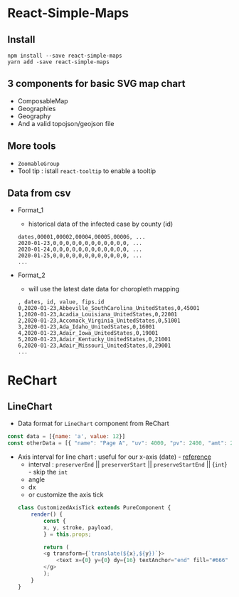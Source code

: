 # React-Simple-Maps

## Install
```
npm install --save react-simple-maps
yarn add -save react-simple-maps
```

## 3 components for basic SVG map chart
- ComposableMap
- Geographies
- Geography
- And a valid topojson/geojson file

## More tools
- `ZoomableGroup`
- Tool tip : istall `react-tooltip` to enable a tooltip

## Data from csv 
- Format_1
    - historical data of the infected case by county (id)
    ```
    dates,00001,00002,00004,00005,00006, ...
    2020-01-23,0,0,0,0,0,0,0,0,0,0,0,0, ...
    2020-01-24,0,0,0,0,0,0,0,0,0,0,0,0, ...
    2020-01-25,0,0,0,0,0,0,0,0,0,0,0,0, ...
    ...
    ```

- Format_2
    - will use the latest date data for choropleth mapping
    ```
    , dates, id, value, fips.id
    0,2020-01-23,Abbeville_SouthCarolina_UnitedStates,0,45001
    1,2020-01-23,Acadia_Louisiana_UnitedStates,0,22001
    2,2020-01-23,Accomack_Virginia_UnitedStates,0,51001
    3,2020-01-23,Ada_Idaho_UnitedStates,0,16001
    4,2020-01-23,Adair_Iowa_UnitedStates,0,19001
    5,2020-01-23,Adair_Kentucky_UnitedStates,0,21001
    6,2020-01-23,Adair_Missouri_UnitedStates,0,29001
    ...
    ```

# ReChart
## LineChart
- Data format for `LineChart` component from ReChart
```js
const data = [{name: 'a', value: 12}]
const otherData = [{ "name": "Page A", "uv": 4000, "pv": 2400, "amt": 2400}, { "name": "Page B", "uv": 3000, "pv": 1398, "amt": 2210 }]
```

- Axis interval for line chart : useful for our x-axis (date) - [reference](https://recharts.org/en-US/examples/LineChartAxisInterval)
    - interval : `preserverEnd` || `preserverStart` || `preserveStartEnd` || {`int`} - skip the `int`
    - angle
    - dx
    - or customize the axis tick
    ```js
    class CustomizedAxisTick extends PureComponent {
        render() {
            const {
            x, y, stroke, payload,
            } = this.props;

            return (
            <g transform={`translate(${x},${y})`}>
                <text x={0} y={0} dy={16} textAnchor="end" fill="#666" transform="rotate(-35)">{payload.value}</text>
            </g>
            );
        }
    }
    ```